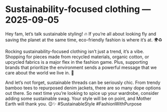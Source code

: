 # Sustainability-focused clothing — 2025-09-05

Hey fam, let’s talk sustainable styling! 🔥 If you’re all about looking fly and saving the planet at the same time, eco-friendly fashion is where it’s at. 🌍♻️

Rocking sustainability-focused clothing isn’t just a trend, it’s a vibe. Shopping for pieces made from recycled materials, organic cotton, or upcycled fabrics is a major flex in the fashion game. Plus, supporting brands that prioritize the environment sends a powerful message that we care about the world we live in. 💪

And let’s not forget, sustainable threads can be seriously chic. From trendy bamboo tees to repurposed denim jackets, there are so many dope options out there. So next time you’re looking to spice up your wardrobe, consider adding some sustainable swag. Your style will be on point, and Mother Earth will thank you. 😉✨ #SustainableStyle #FashionWithPurpose